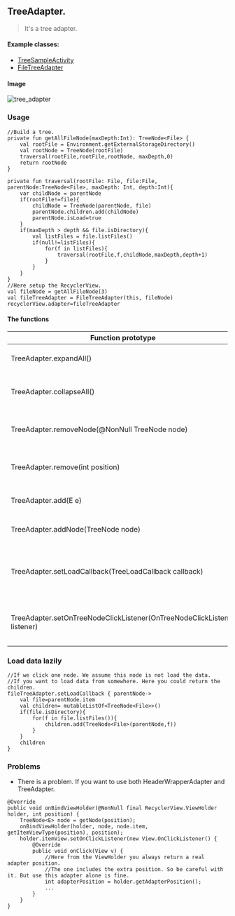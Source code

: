 ## TreeAdapter.

> It's a tree adapter.


#### Example classes:

* [TreeSampleActivity](https://raw.githubusercontent.com/momodae/RecyclerViewLibrary2/master/app/src/main/java/com/cz/widget/recyclerview/sample/adapter/TreeSampleActivity.kt)
* [FileTreeAdapter](https://raw.githubusercontent.com/momodae/RecyclerViewLibrary2/master/app/src/main/java/com/cz/widget/recyclerview/sample/adapter/impl/FileTreeAdapter.kt )

#### Image
![tree_adapter](https://github.com/momodae/LibraryResources/blob/master/RecyclerViewLibrary/image/adapter/tree_adapter.gif?raw=true)

### Usage

```
//Build a tree.
private fun getAllFileNode(maxDepth:Int): TreeNode<File> {
    val rootFile = Environment.getExternalStorageDirectory()
    val rootNode = TreeNode(rootFile)
    traversal(rootFile,rootFile,rootNode, maxDepth,0)
    return rootNode
}

private fun traversal(rootFile: File, file:File, parentNode:TreeNode<File>, maxDepth: Int, depth:Int){
    var childNode = parentNode
    if(rootFile!=file){
        childNode = TreeNode(parentNode, file)
        parentNode.children.add(childNode)
        parentNode.isLoad=true
    }
    if(maxDepth > depth && file.isDirectory){
        val listFiles = file.listFiles()
        if(null!=listFiles){
            for(f in listFiles){
                traversal(rootFile,f,childNode,maxDepth,depth+1)
            }
        }
    }
}
//Here setup the RecyclerView.
val fileNode = getAllFileNode(3)
val fileTreeAdapter = FileTreeAdapter(this, fileNode)
recyclerView.adapter=fileTreeAdapter
```


#### The functions

| Function prototype | Sample | Note |
| ------ | ------ | ------ |
| TreeAdapter.expandAll() | adapter.expandAll() | expand all the nodes. |
| TreeAdapter.collapseAll() | adapter.collapseAll() | close all the opened nodes. |
| TreeAdapter.removeNode(@NonNull TreeNode<E> node) | adapter.removeNode(node) | Remove a node from tree. |
| TreeAdapter.remove(int position) | adapter.remove(0) | Remove a node by the position |
| TreeAdapter.add(E e) | adapter.add(item) | Add a data as a node |
| TreeAdapter.addNode(TreeNode<E> node) | adapter.addNode(node) | Add a new node |
| TreeAdapter.setLoadCallback(TreeLoadCallback<E> callback)| adapter.setLoadCallback(callback) | Lazily load data from this callback |
| TreeAdapter.setOnTreeNodeClickListener(OnTreeNodeClickListener<E> listener)| adapter.setOnTreeNodeClickListener(listener) | Receive the node click listener. |


### Load data lazily

```
//If we click one node. We assume this node is not load the data.
//If you want to load data from somewhere. Here you could return the children.
fileTreeAdapter.setLoadCallback { parentNode->
    val file=parentNode.item
    val children= mutableListOf<TreeNode<File>>()
    if(file.isDirectory){
        for(f in file.listFiles()){
            children.add(TreeNode<File>(parentNode,f))
        }
    }
    children
}
```



### Problems

* There is a problem. If you want to use both HeaderWrapperAdapter and TreeAdapter.

```
@Override
public void onBindViewHolder(@NonNull final RecyclerView.ViewHolder holder, int position) {
    TreeNode<E> node = getNode(position);
    onBindViewHolder(holder, node, node.item, getItemViewType(position), position);
    holder.itemView.setOnClickListener(new View.OnClickListener() {
        @Override
        public void onClick(View v) {
            //Here from the ViewHolder you always return a real adapter position.
            //The one includes the extra position. So be careful with it. But use this adapter alone is fine.
            int adapterPosition = holder.getAdapterPosition();
            ...
        }
    }
}
```

